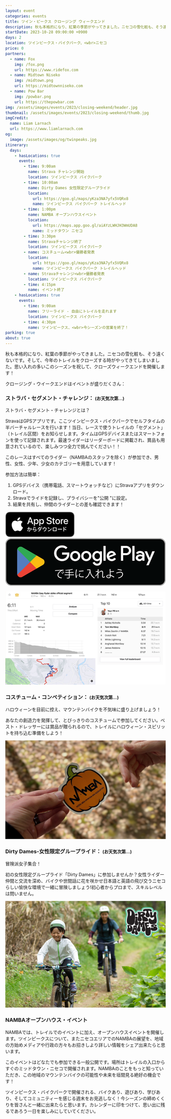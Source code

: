 ```yaml
---
layout: event
categories: events
title: ツイン・ピークス クロージング ウィークエンド
description: 秋も本格的になり、紅葉の季節がやってきました。ニセコの雪化粧も、そう遠くないです。そして、今年のトレイルをクローズする時がやってきてしまいました。思い入れの多いこのシーズンを祝して、クローズウィークエンドを開催します！
startDate: 2023-10-28 09:00:00 +0900
days: 2
location: ツインピークス・バイクパーク、<wbr>ニセコ
price: 0
partners:
  - name: Fox
    img: /fox.png
    url: https://www.ridefox.com
  - name: Midtown Niseko
    img: /midtown.png
    url: https://midtownniseko.com
  - name: Pow Bar
    img: /powbar.png
    url: https://thepowbar.com
img: /assets/images/events/2023/closing-weekend/header.jpg
thumbnail: /assets/images/events/2023/closing-weekend/thumb.jpg
imgCredit:
  name: Liam Larnach
  url: https://www.liamlarnach.com
og:
  image: /assets/images/og/twinpeaks.jpg
itinerary:
  days:
    - hasLocations: true
      events:
        - time: 9:00am
          name: Strava チャレンジ開始
          location: ツインピークス バイクパーク
        - time: 10:00am
          name: Dirty Dames 女性限定グループライド
          location:
            url: https://goo.gl/maps/yKza3NA7yfx5VQRx8
            name: ツインピークス バイクパーク トレイルヘッド
        - time: 1:00pm
          name: NAMBA オープンハウスイベント
          location:
            url: https://maps.app.goo.gl/aiAYzLWHJH3WmUDA8
            name: ミッドタウン ニセコ
        - time: 3:30pm
          name: Stravaチャレンジ終了
          location: ツインピークス バイクパーク
        - name: コスチューム<wbr>優勝者発表
          location:
            url: https://goo.gl/maps/yKza3NA7yfx5VQRx8
            name: ツインピークス バイクパーク トレイルヘッド
        - name: Stravaチャレンジ<wbr>優勝者発表
          location: ツインピークス バイクパーク
        - time: 4:15pm
          name: イベント終了
    - hasLocations: true
      events:
        - time: 9:00am
          name: フリーライド - 自由にトレイルを走れます
          location: ツインピークス バイクパーク
        - time: 4:30pm
          name: ツインピークス、<wbr>今シーズンの営業を終了！
parking: true
about: true
---
```

<p class="ja">秋も<wbr>本格的に<wbr>なり、<wbr>紅葉の<wbr>季節が<wbr>やってきました。<wbr>ニセコの<wbr>雪化粧も、<wbr>そう<wbr>遠くないです。<wbr>そして、<wbr>今年の<wbr>トレイルを<wbr>クローズする<wbr>時が<wbr>やってきてしまいました。<wbr>思い入れの<wbr>多い<wbr>この<wbr>シーズンを<wbr>祝して、<wbr>クローズウィークエンドを<wbr>開催します！</p>

<p class="ja">クロージング・ウイークエンドは<wbr>イベントが<wbr>盛りだくさん<wbr>：</p>

### <span class="ja">ストラバ・<wbr>セグメント・チャレンジ： <small>(お天気次第...)</small></span>
<p class="ja">ストラバ・<wbr>セグメント・チャレンジとは？</p>

<p class="ja">Stravaは<wbr>GPSアプリです。<wbr>ここツインピークス・バイクパークで<wbr>セルフタイムの<wbr>半バーチャルレースを<wbr>行います！<wbr>当日、<wbr>レースで<wbr>使う<wbr>トレイルの<wbr>「セグメント」<wbr>（トレイル区間）を<wbr>お知らせします。<wbr>タイムは<wbr>GPSデバイスまたは<wbr>スマートフォンを<wbr>使って<wbr>記録されます。<wbr>最速ライダーは<wbr>リーダーボードに<wbr>掲載され、<wbr>賞品も<wbr>用意されているので、<wbr>楽しみつつ全力で<wbr>挑んでください！！</p>

<p class="ja">この<wbr>レースは<wbr>すべての<wbr>ライダー<wbr>（NAMBAの<wbr>スタッフを<wbr>除く）が<wbr>参加でき、<wbr>男性、<wbr>女性、<wbr>少年、<wbr>少女の<wbr>カテゴリーを<wbr>用意しています！</p>

<p class="ja">参加方法は<wbr>簡単：</p>

1. <span class="ja">GPSデバイス（携帯電話、<wbr>スマートウォッチなど）に<wbr>Stravaアプリを<wbr>ダウンロード。</span>
1. <span class="ja">Stravaで<wbr>ライドを<wbr>記録し、<wbr>プライバシーを<wbr> "公開 "に<wbr>設定。</span>
1. <span class="ja">結果を<wbr>共有し、<wbr>仲間の<wbr>ライダーとの<wbr>差も<wbr>確認できます！</span>


<div class="download">
  <a href="https://apps.apple.com/jp/app/strava-ランニング-ライド-ハイキング/id426826309"><img src="/assets/images/apps/app-store.ja.svg" /></a>
  <a href="https://play.google.com/store/apps/details?id=com.strava"><img src="/assets/images/apps/google-play.ja.png" /></a>
</div>

![](/assets/images/events/2023/closing-weekend/strava.jpg)

### <span class="ja">コスチューム・コンペティション： <small>(お天気次第...)</small></span>

<p class="ja">ハロウィーンを<wbr>目前に<wbr>控え、<wbr>マウンテンバイクを<wbr>不気味に<wbr>盛り上げましょう！</p>

<p class="ja">あなたの<wbr>創造力を<wbr>発揮して、と<wbr>びっきりの<wbr>コスチュームで<wbr>参加してください。ベスト・ドレッサーには<wbr>賞品が<wbr>贈られるので、<wbr>トレイルに<wbr>ハロウィーン・スピリットを<wbr>持ち込む<wbr>準備を<wbr>しよう！</p>

![](/assets/images/events/2023/closing-weekend/pumpkin.jpg)

### <span class="ja">Dirty Dames-女性限定グループライド： <small>(お天気次第...)</small></span>

<p class="ja">冒険派女子集合！</p>

<p class="ja">初の<wbr>女性限定グループライド<wbr>「Dirty Dames」に<wbr>参加しませんか？<wbr>女性ライダー仲間と<wbr>交流を<wbr>深め、<wbr>バイクや<wbr>世間話に<wbr>花を<wbr>咲かせ日本語と<wbr>英語の<wbr>飛び交う<wbr>ニセコらしい<wbr>愉快な<wbr>環境で<wbr>一緒に<wbr>冒険しましょう<wbr>!初心者から<wbr>プロまで、<wbr>スキルレベルは<wbr>問いません。</p>

![](/assets/images/events/2023/closing-weekend/dirtydames.jpg)

### <span class="ja">NAMBAオープンハウス・イベント</span>

<p class="ja">NAMBAでは、<wbr>トレイルでの<wbr>イベントに<wbr>加え、<wbr>オープンハウスイベントを<wbr>開催します。<wbr>ツインピークスに<wbr>ついて、<wbr>また<wbr>ニセコエリアでの<wbr>NAMBAの<wbr>展望を、<wbr>地域の<wbr>方始めメディアや<wbr>行政の<wbr>方々も<wbr>お招きしより<wbr>詳しい<wbr>情報を<wbr>シェア出来たらと<wbr>思います。</p>

<p class="ja">この<wbr>イベントは<wbr>どなたでも<wbr>参加できる<wbr>一般公開です。<wbr>場所は<wbr>トレイルの<wbr>入口から<wbr>すぐの<wbr>ミッドタウン・ニセコで<wbr>開催されます。<wbr>NAMBAの<wbr>ことを<wbr>もっと<wbr>知っていただき、<wbr>この<wbr>地域の<wbr>マウンテンバイクの<wbr>可能性や<wbr>未来を<wbr>垣間<wbr>見る<wbr>絶好の<wbr>機会です！</p>

<p class="ja">ツインピークス・バイクパークで<wbr>開催される、<wbr>バイクあり、<wbr>遊びあり、<wbr>学びあり、<wbr>そして<wbr>コミュニティーを<wbr>感じる<wbr>週末を<wbr>お見逃しなく！<wbr>今<wbr>シーズンの<wbr>締めくくりを<wbr>皆さんと<wbr>一緒に<wbr>出来たらと<wbr>思います。<wbr>カレンダーに<wbr>印を<wbr>つけて、<wbr>思い出に<wbr>残るであろう<wbr>一日を<wbr>楽しみに<wbr>していてください。</p>


